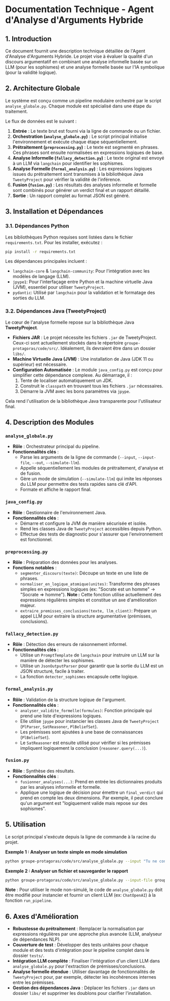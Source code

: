 # Documentation Technique - Agent d'Analyse d'Arguments Hybride

## 1. Introduction

Ce document fournit une description technique détaillée de l'Agent d'Analyse d'Arguments Hybride. Le projet vise à évaluer la qualité d'un discours argumentatif en combinant une analyse informelle basée sur un LLM (pour les sophismes) et une analyse formelle basée sur l'IA symbolique (pour la validité logique).

## 2. Architecture Globale

Le système est conçu comme un pipeline modulaire orchestré par le script `analyse_globale.py`. Chaque module est spécialisé dans une étape du traitement.

Le flux de données est le suivant :
1.  **Entrée** : Le texte brut est fourni via la ligne de commande ou un fichier.
2.  **Orchestration (`analyse_globale.py`)** : Le script principal initialise l'environnement et exécute chaque étape séquentiellement.
3.  **Prétraitement (`preprocessing.py`)** : Le texte est segmenté en phrases. Ces phrases sont ensuite normalisées en expressions logiques de base.
4.  **Analyse Informelle (`fallacy_detection.py`)** : Le texte original est envoyé à un LLM via `langchain` pour identifier les sophismes.
5.  **Analyse Formelle (`formal_analysis.py`)** : Les expressions logiques issues du prétraitement sont transmises à la bibliothèque Java `TweetyProject` pour vérifier la validité de l'inférence.
6.  **Fusion (`fusion.py`)** : Les résultats des analyses informelle et formelle sont combinés pour générer un verdict final et un rapport détaillé.
7.  **Sortie** : Un rapport complet au format JSON est généré.

## 3. Installation et Dépendances

### 3.1. Dépendances Python

Les bibliothèques Python requises sont listées dans le fichier `requirements.txt`. Pour les installer, exécutez :
```bash
pip install -r requirements.txt
```
Les dépendances principales incluent :
- `langchain-core` & `langchain-community`: Pour l'intégration avec les modèles de langage (LLM).
- `jpype1`: Pour l'interfaçage entre Python et la machine virtuelle Java (JVM), essentiel pour utiliser `TweetyProject`.
- `pydantic`: Utilisé par `langchain` pour la validation et le formatage des sorties du LLM.

### 3.2. Dépendances Java (TweetyProject)

Le cœur de l'analyse formelle repose sur la bibliothèque Java **TweetyProject**.
- **Fichiers JAR** : Le projet nécessite les fichiers `.jar` de TweetyProject. Ceux-ci sont actuellement stockés dans le répertoire `groupe-protagoras/code/src/`. Idéalement, ils devraient être dans un dossier `libs/`.
- **Machine Virtuelle Java (JVM)** : Une installation de Java (JDK 11 ou supérieur) est nécessaire.
- **Configuration Automatisée** : Le module `java_config.py` est conçu pour simplifier cette dépendance complexe. Au démarrage, il :
    1. Tente de localiser automatiquement un JDK.
    2. Construit le `classpath` en trouvant tous les fichiers `.jar` nécessaires.
    3. Démarre la JVM avec les bons paramètres via `jpype`.
    
Cela rend l'utilisation de la bibliothèque Java transparente pour l'utilisateur final.

## 4. Description des Modules

### `analyse_globale.py`
- **Rôle** : Orchestrateur principal du pipeline.
- **Fonctionnalités clés** :
    - Parse les arguments de la ligne de commande (`--input`, `--input-file`, `--out`, `--simulate-llm`).
    - Appelle séquentiellement les modules de prétraitement, d'analyse et de fusion.
    - Gère un mode de simulation (`--simulate-llm`) qui imite les réponses du LLM pour permettre des tests rapides sans clé d'API.
    - Formate et affiche le rapport final.

### `java_config.py`
- **Rôle** : Gestionnaire de l'environnement Java.
- **Fonctionnalités clés** :
    - Démarre et configure la JVM de manière sécurisée et isolée.
    - Rend les classes Java de `TweetyProject` accessibles depuis Python.
    - Effectue des tests de diagnostic pour s'assurer que l'environnement est fonctionnel.

### `preprocessing.py`
- **Rôle** : Préparation des données pour les analyses.
- **Fonctions notables** :
    - `segmenter_discours(texte)`: Découpe un texte en une liste de phrases.
    - `normaliser_en_logique_atomique(unites)`: Transforme des phrases simples en expressions logiques (ex: "Socrate est un homme" -> "Socrate => homme"). **Note :** Cette fonction utilise actuellement des expressions régulières simples et constitue un axe d'amélioration majeur.
    - `extraire_premisses_conclusions(texte, llm_client)`: Prépare un appel LLM pour extraire la structure argumentative (prémisses, conclusions).

### `fallacy_detection.py`
- **Rôle** : Détection des erreurs de raisonnement informel.
- **Fonctionnalités clés** :
    - Utilise un `PromptTemplate` de `langchain` pour instruire un LLM sur la manière de détecter les sophismes.
    - Utilise un `JsonOutputParser` pour garantir que la sortie du LLM est un JSON structuré, facile à traiter.
    - La fonction `detecter_sophismes` encapsule cette logique.

### `formal_analysis.py`
- **Rôle** : Validation de la structure logique de l'argument.
- **Fonctionnalités clés** :
    - `analyser_validite_formelle(formules)`: Fonction principale qui prend une liste d'expressions logiques.
    - Elle utilise `jpype` pour instancier les classes Java de `TweetyProject` (`PlParser`, `SatReasoner`, `PlBeliefSet`).
    - Les prémisses sont ajoutées à une base de connaissances (`PlBeliefSet`).
    - Le `SatReasoner` est ensuite utilisé pour vérifier si les prémisses impliquent logiquement la conclusion (`reasoner.query(...)`).

### `fusion.py`
- **Rôle** : Synthèse des résultats.
- **Fonctionnalités clés** :
    - `fusionner_analyses(...)`: Prend en entrée les dictionnaires produits par les analyses informelle et formelle.
    - Applique une logique de décision pour émettre un `final_verdict` qui prend en compte les deux dimensions. Par exemple, il peut conclure qu'un argument est "logiquement valide mais repose sur des sophismes".

## 5. Utilisation

Le script principal s'exécute depuis la ligne de commande à la racine du projet.

**Exemple 1 : Analyser un texte simple en mode simulation**
```bash
python groupe-protagoras/code/src/analyse_globale.py --input "Tu ne connais rien à l'économie, donc ta proposition est mauvaise." --simulate-llm
```

**Exemple 2 : Analyser un fichier et sauvegarder le rapport**
```bash
python groupe-protagoras/code/src/analyse_globale.py --input-file groupe-protagoras/cas_de_test.txt --out rapport_analyse.json
```

**Note** : Pour utiliser le mode non-simulé, le code de `analyse_globale.py` doit être modifié pour instancier et fournir un client LLM (ex: `ChatOpenAI`) à la fonction `run_pipeline`.

## 6. Axes d'Amélioration

- **Robustesse du prétraitement** : Remplacer la normalisation par expressions régulières par une approche plus avancée (LLM, analyseur de dépendances NLP).
- **Couverture de test** : Développer des tests unitaires pour chaque module et des tests d'intégration pour le pipeline complet dans le dossier `tests/`.
- **Intégration LLM complète** : Finaliser l'intégration d'un client LLM dans `analyse_globale.py` pour l'extraction de prémisses/conclusions.
- **Analyse formelle étendue** : Utiliser davantage de fonctionnalités de `TweetyProject` pour, par exemple, détecter les incohérences internes entre les prémisses.
- **Gestion des dépendances Java** : Déplacer les fichiers `.jar` dans un dossier `libs/` et supprimer les doublons pour clarifier l'installation.
